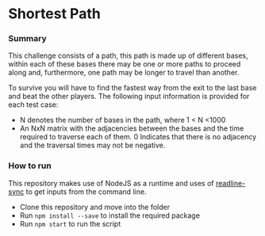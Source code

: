 
# Shortest Path

### Summary

This challenge consists of a path, this path is made up of different bases,
within each of these bases there may be one or more paths to proceed along and,
furthermore, one path may be longer to travel than another.

To survive you will have to find the fastest way from the exit to the last base and
beat the other players.
The following input information is provided for each test case:

- N denotes the number of bases in the path, where 1 < N <1000
- An NxN matrix with the adjacencies between the bases and the time required to traverse each of them. 0 Indicates that there is no adjacency and the traversal times may not be negative.

### How to run

This repository makes use of NodeJS as a runtime and uses of [readline-sync](https://www.npmjs.com/package/readline-sync) to get inputs from the command line.
- Clone this repository and move into the folder
- Run ```npm install --save``` to install the required package
- Run ```npm start``` to run the script
